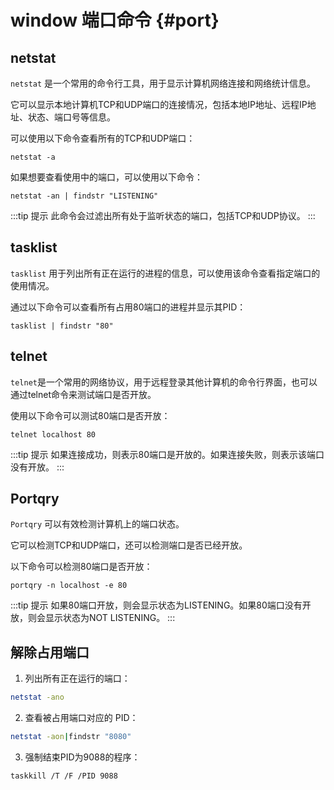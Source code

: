# window 端口命令 {#port}

## netstat

`netstat` 是一个常用的命令行工具，用于显示计算机网络连接和网络统计信息。

它可以显示本地计算机TCP和UDP端口的连接情况，包括本地IP地址、远程IP地址、状态、端口号等信息。

可以使用以下命令查看所有的TCP和UDP端口：

```shell
netstat -a
```

如果想要查看使用中的端口，可以使用以下命令：

```shell
netstat -an | findstr "LISTENING"
```

:::tip 提示
此命令会过滤出所有处于监听状态的端口，包括TCP和UDP协议。
:::


## tasklist
`tasklist` 用于列出所有正在运行的进程的信息，可以使用该命令查看指定端口的使用情况。

通过以下命令可以查看所有占用80端口的进程并显示其PID：

```shell
tasklist | findstr "80"
```


## telnet

`telnet`是一个常用的网络协议，用于远程登录其他计算机的命令行界面，也可以通过telnet命令来测试端口是否开放。

使用以下命令可以测试80端口是否开放：

```shell
telnet localhost 80
```

:::tip 提示
如果连接成功，则表示80端口是开放的。如果连接失败，则表示该端口没有开放。
:::

## Portqry

`Portqry` 可以有效检测计算机上的端口状态。

它可以检测TCP和UDP端口，还可以检测端口是否已经开放。

以下命令可以检测80端口是否开放：

```shell
portqry -n localhost -e 80
```

:::tip 提示
如果80端口开放，则会显示状态为LISTENING。如果80端口没有开放，则会显示状态为NOT LISTENING。
:::


## 解除占用端口

1. 列出所有正在运行的端口：

```bash
netstat -ano
```

2. 查看被占用端口对应的 PID：

```bash
netstat -aon|findstr "8080"
```

3. 强制结束PID为9088的程序：

```bash
taskkill /T /F /PID 9088
```

